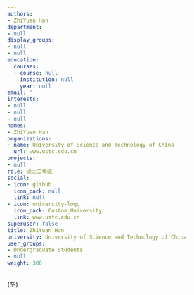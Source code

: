 ```yaml
---
authors:
- ZhiYuan Han
department:
- null
display_groups:
- null
- null
education:
  courses:
  - course: null
    institution: null
    year: null
email: ''
interests:
- null
- null
- null
names:
- ZhiYuan Han
organizations:
- name: University of Science and Technology of China
  url: www.ustc.edu.cn
projects:
- null
role: 硕士二年级
social:
- icon: github
  icon_pack: null
  link: null
- icon: university-logo
  icon_pack: Custom_University
  link: www.ustc.edu.cn
superuser: false
title: ZhiYuan Han
university: University of Science and Technology of China
user_groups:
- Undergraduate Students
- null
weight: 300
---
```


(空)
